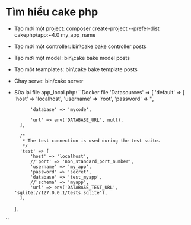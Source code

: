 # Tìm hiểu cake php
- Tạo mới một project: composer create-project --prefer-dist cakephp/app:~4.0 my_app_name
- Tạo mới một controller: bin\cake bake controller posts
- Tạo mới một model: bin\cake bake model posts  
- Tạo một teamplates: bin\cake bake template posts 
- Chạy serve: bin/cake server
- Sữa lại file app_local.php:
``Docker file
 'Datasources' => [
        'default' => [
            'host' => 'localhost',
            'username' => 'root',
            'password' => '',

            'database' => 'mycode',

            'url' => env('DATABASE_URL', null),
        ],

        /*
         * The test connection is used during the test suite.
         */
        'test' => [
            'host' => 'localhost',
            //'port' => 'non_standard_port_number',
            'username' => 'my_app',
            'password' => 'secret',
            'database' => 'test_myapp',
            //'schema' => 'myapp',
            'url' => env('DATABASE_TEST_URL', 'sqlite://127.0.0.1/tests.sqlite'),
        ],
    ],
    
``
